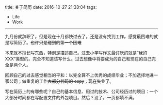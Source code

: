 title: 关于简历
date: 2016-10-27 21:38:04
tags:
- Life 
- Work
---
九月份就辞职了，但是现在十月都快过去了，还是没有找到工作。感觉最困难的就是写简历了。~~也许只是碰到的第一个困难~~
<!-- more -->
本来就不擅长写东西，特别是描述自己。过去小学写作文最讨厌的就是“我的XXX”类型的。完全不知道该写什么。过去想像中将要成为的自己和现在的自己完全是两个人。

回顾自己的过去感觉相当的平和：以完全算不上优秀的成绩毕业；不加选择地进一家公司；做重复的工作~~大部分代码的 copy~~；现在失业了。

写在简历上的有哪些呢？自己的基本信息、用过的技术、公司经历过的项目：一个大部分时间都在写配置文件的外包项目。然后？没了。一页都填不满。